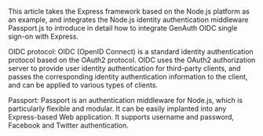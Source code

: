 <IntegrationDetailCard title="Express Brief">

This article takes the Express framework based on the Node.js platform as an example, and integrates the Node.js identity authentication middleware Passport.js to introduce in detail how to integrate GenAuth OIDC single sign-on with Express.

OIDC protocol: OIDC (OpenID Connect) is a standard identity authentication protocol based on the OAuth2 protocol. OIDC uses the OAuth2 authorization server to provide user identity authentication for third-party clients, and passes the corresponding identity authentication information to the client, and can be applied to various types of clients.

Passport: Passport is an authentication middleware for Node.js, which is particularly flexible and modular. It can be easily implanted into any Express-based Web application. It supports username and password, Facebook and Twitter authentication.

</IntegrationDetailCard>
